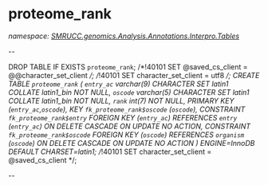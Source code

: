﻿# proteome_rank
_namespace: [SMRUCC.genomics.Analysis.Annotations.Interpro.Tables](./index.md)_

--
 
 DROP TABLE IF EXISTS `proteome_rank`;
 /*!40101 SET @saved_cs_client = @@character_set_client */;
 /*!40101 SET character_set_client = utf8 */;
 CREATE TABLE `proteome_rank` (
 `entry_ac` varchar(9) CHARACTER SET latin1 COLLATE latin1_bin NOT NULL,
 `oscode` varchar(5) CHARACTER SET latin1 COLLATE latin1_bin NOT NULL,
 `rank` int(7) NOT NULL,
 PRIMARY KEY (`entry_ac`,`oscode`),
 KEY `fk_proteome_rank$oscode` (`oscode`),
 CONSTRAINT `fk_proteome_rank$entry` FOREIGN KEY (`entry_ac`) REFERENCES `entry` (`entry_ac`) ON DELETE CASCADE ON UPDATE NO ACTION,
 CONSTRAINT `fk_proteome_rank$oscode` FOREIGN KEY (`oscode`) REFERENCES `organism` (`oscode`) ON DELETE CASCADE ON UPDATE NO ACTION
 ) ENGINE=InnoDB DEFAULT CHARSET=latin1;
 /*!40101 SET character_set_client = @saved_cs_client */;
 
 --




